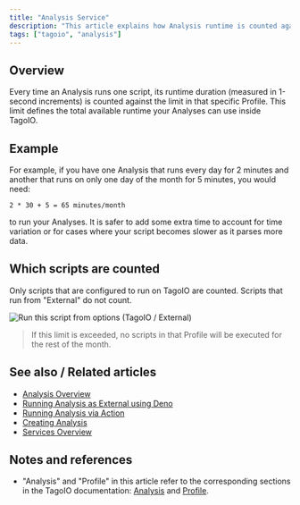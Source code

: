 ```yaml
---
title: "Analysis Service"
description: "This article explains how Analysis runtime is counted against a Profile limit in TagoIO, how to estimate monthly runtime, and which scripts are included in the accounting."
tags: ["tagoio", "analysis"]
---
```

## Overview

Every time an Analysis runs one script, its runtime duration (measured in 1-second increments) is counted against the limit in that specific Profile. This limit defines the total available runtime your Analyses can use inside TagoIO.

## Example

For example, if you have one Analysis that runs every day for 2 minutes and another that runs on only one day of the month for 5 minutes, you would need:

```
2 * 30 + 5 = 65 minutes/month
```

to run your Analyses. It is safer to add some extra time to account for time variation or for cases where your script becomes slower as it parses more data.

## Which scripts are counted

Only scripts that are configured to run on TagoIO are counted. Scripts that run from "External" do not count.

![Run this script from options (TagoIO / External)](/docs_imagem/tagoio/analysis-service-2.png)

> If this limit is exceeded, no scripts in that Profile will be executed for the rest of the month.

## See also / Related articles

- [Analysis Overview](/docs/tagoio/analysis/)
- [Running Analysis as External using Deno](/docs/tagoio/analysis/running-analysis-as-external-using-deno)
- [Running Analysis via Action](../actions/)
- [Creating Analysis](/docs/tagoio/analysis/creating-analysis)
- [Services Overview](../services/services-overview)

## Notes and references

- "Analysis" and "Profile" in this article refer to the corresponding sections in the TagoIO documentation: [Analysis](/docs/tagoio/analysis/) and [Profile](../account/profiles).